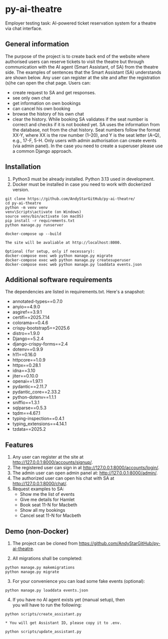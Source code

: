 # py-ai-theatre
Employer testing task: AI-powered ticket reservation system for a theatre 
via chat interface.


## General information 

The purpose of the project is to create back end of the website where authorised
users can reserve tickets to visit the theatre but through communication
with the AI agent (Smart Assistant, of SA) from the theatre side. The examples 
of sentences that the Smart Assistant (SA) understands are shown below. Any 
user can register at the site and after the registration (s)he can open the 
chat page. 
Users can:
- create request to SA and get responses. 
- see only own chat
- get information on own bookings
- can cancel his own booking
- browse the history of his own chat
- clear the history. 
While booking SA validates if the seat number is correct and 
checks if it is not booked yet.
SA uses the information from the database, not from the chat history.
Seat numbers follow the format XX-Y, where XX is the row number (1–20), 
and Y is the seat letter (A–Q), e.g., 17-F, 5-H.
Only users with admin authorisation can create events (via admin panel). 
In the case you need to create a superuser please use a common Django approach.


## Installation

1. Python3 must be already installed. Python 3.13 used in development.
2. Docker must be installed in case you need to work with dockerized version.


```shell
git clone https://github.com/AndyStarGitHub/py-ai-theatre/
cd py-ai-theatre
python -m venv venv
venv\Scripts\activate (on Windows)
source venv/bin/activate (on macOS)
pip install -r requirements.txt
python manage.py runserver
```


```Docker shell
docker-compose up --build

The site will be avaliable at http://localhost:8000.

Optional (for setup, only if necessary):
docker-compose exec web python manage.py migrate
docker-compose exec web python manage.py createsuperuser
docker-compose exec web python manage.py loaddata events.json

```


## Additional software requirements

The dependencies are listed in requirements.txt. 
Here's a snapshot:

* annotated-types==0.7.0
* anyio==4.9.0
* asgiref==3.9.1
* certifi==2025.7.14
* colorama==0.4.6
* crispy-bootstrap5==2025.6
* distro==1.9.0
* Django==5.2.4
* django-crispy-forms==2.4
* dotenv==0.9.9
* h11==0.16.0
* httpcore==1.0.9
* httpx==0.28.1
* idna==3.10
* jiter==0.10.0
* openai==1.97.1
* pydantic==2.11.7
* pydantic_core==2.33.2
* python-dotenv==1.1.1
* sniffio==1.3.1
* sqlparse==0.5.3
* tqdm==4.67.1
* typing-inspection==0.4.1
* typing_extensions==4.14.1
* tzdata==2025.2


## Features

1. Any user can register at the site at 
    http://127.0.0.1:8000/accounts/signup/.
2. The registered user can sign in at
    http://127.0.0.1:8000/accounts/login/.
3. The admin user can open admin panel at:
    http://127.0.0.1:8000/admin/.
4. The authorized user can open his chat with SA at 
    http://127.0.0.1:8000/chat/.
5. Request examples to SA:
    - Show me the list of events
    - Give me details for Hamlet
    - Book seat 11-N for Macbeth
    - Show all my bookings
    - Cancel seat 11-N for Macbeth


## Demo (non-Docker)

1. The project can be cloned from https://github.com/AndyStarGitHub/py-ai-theatre.

2. All migrations shall be completed:
```shell
python manage.py makemigrations
python manage.py migrate
```

3. For your convenience you can load some fake events (optional):

```shell
python manage.py loaddata events.json
```
4. If you have no AI agent exists yet (manual setup), then  
you will have to run the following:

```shell
python scripts/create_assistant.py
  
* You will get Assistant ID, please copy it to .env.

python scripts/update_assistant.py
```
